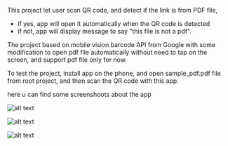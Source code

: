 This project let user scan QR code, and detect if the link is from PDF file,

- if yes, app will open it automatically when the QR code is detected
- if not, app will display message to say "this file is not a pdf".

The project based on mobile vision barcode API from Google with some modification to open pdf file automatically without need to tap on the screen, and 
support pdf file only for now.

To test the project, install app on the phone, and open sample_pdf.pdf file from root project, and then scan the QR code with this app.


here u can find some screenshoots about the app

![alt text](https://github.com/boblinux/AndroidBarCodeReader/blob/master/capture2.jpg=400x710)

![alt text](https://github.com/boblinux/AndroidBarCodeReader/blob/master/capture1.jpg=400x710)

![alt text](https://github.com/boblinux/AndroidBarCodeReader/blob/master/capture3.jpg=400x710)
